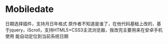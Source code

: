 # Mobiledate
日期选择插件，支持月日年格式
原作者不知道是谁了，在他代码基础上改的，基于jquery，iScroll，支持HTML5+CSS3主流浏览器，我改完主要用来在安卓手机使用 能自动定位到当前系统日期


